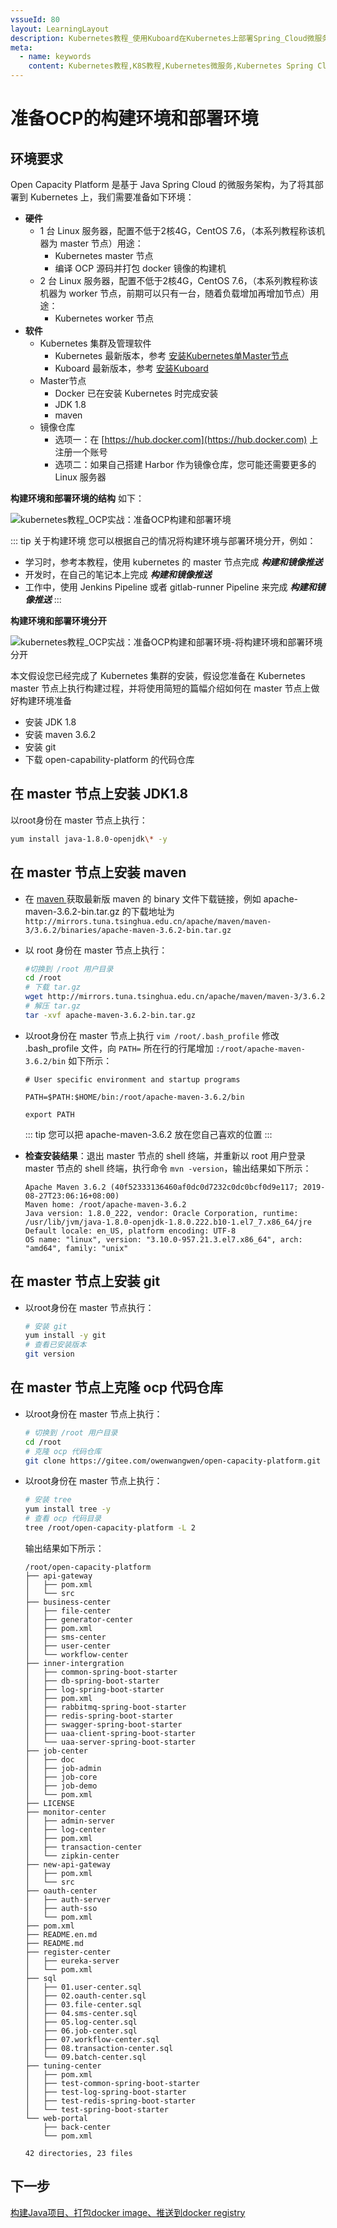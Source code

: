 ```yaml
---
vssueId: 80
layout: LearningLayout
description: Kubernetes教程_使用Kuboard在Kubernetes上部署Spring_Cloud微服务平台OCP_open_capacity_platform微服务能力开放平台_准备构建环境
meta:
  - name: keywords
    content: Kubernetes教程,K8S教程,Kubernetes微服务,Kubernetes Spring Cloud
---
```


# 准备OCP的构建环境和部署环境

<AdSenseTitle/>

## 环境要求

Open Capacity Platform 是基于 Java Spring Cloud 的微服务架构，为了将其部署到 Kubernetes 上，我们需要准备如下环境：

* **硬件**
  * 1 台 Linux 服务器，配置不低于2核4G，CentOS 7.6，（本系列教程称该机器为 master 节点）用途：
    * Kubernetes master 节点
    * 编译 OCP 源码并打包 docker 镜像的构建机
  * 2 台 Linux 服务器，配置不低于2核4G，CentOS 7.6，（本系列教程称该机器为 worker 节点，前期可以只有一台，随着负载增加再增加节点）用途：
    * Kubernetes worker 节点
* **软件**
  * Kubernetes 集群及管理软件
    * Kubernetes 最新版本，参考 [安装Kubernetes单Master节点](/install/install-k8s.html)
    * Kuboard 最新版本，参考 [安装Kuboard](/install/install-kubernetes.html)
  * Master节点
    * Docker 已在安装 Kubernetes 时完成安装
    * JDK 1.8
    * maven
  * 镜像仓库
    * 选项一：在 [https://hub.docker.com](https://hub.docker.com) 上注册一个账号
    * 选项二：如果自己搭建 Harbor 作为镜像仓库，您可能还需要更多的 Linux 服务器

**构建环境和部署环境的结构** 如下：

<p>
  <img src="./prepare.assets/image-20190923143654448.png" alt="kubernetes教程_OCP实战：准备OCP构建和部署环境" style="max-width: 600px;"/>
</p>

::: tip 关于构建环境
您可以根据自己的情况将构建环境与部署环境分开，例如：
* 学习时，参考本教程，使用 kubernetes 的 master 节点完成 ***构建和镜像推送***
* 开发时，在自己的笔记本上完成 ***构建和镜像推送***
* 工作中，使用 Jenkins Pipeline 或者 gitlab-runner Pipeline 来完成 ***构建和镜像推送***
:::

**构建环境和部署环境分开**

  <p>
    <img src="./prepare.assets/image-20190923161110141.png" alt="kubernetes教程_OCP实战：准备OCP构建和部署环境-将构建环境和部署环境分开" style="max-width: 600px;"/>
  </p>

本文假设您已经完成了 Kubernetes 集群的安装，假设您准备在 Kubernetes master 节点上执行构建过程，并将使用简短的篇幅介绍如何在 master 节点上做好构建环境准备
* 安装 JDK 1.8
* 安装 maven 3.6.2
* 安装 git
* 下载 open-capability-platform 的代码仓库

## 在 master 节点上安装 JDK1.8

以root身份在 master 节点上执行：

``` sh
yum install java-1.8.0-openjdk\* -y
```

## 在 master 节点上安装 maven

* 在 [maven ](http://maven.apache.org/download.cgi) 获取最新版 maven 的 binary 文件下载链接，例如 apache-maven-3.6.2-bin.tar.gz 的下载地址为 `http://mirrors.tuna.tsinghua.edu.cn/apache/maven/maven-3/3.6.2/binaries/apache-maven-3.6.2-bin.tar.gz`

* 以 root 身份在 master 节点上执行：
  ```sh
  #切换到 /root 用户目录
  cd /root
  # 下载 tar.gz
  wget http://mirrors.tuna.tsinghua.edu.cn/apache/maven/maven-3/3.6.2/binaries/apache-maven-3.6.2-bin.tar.gz
  # 解压 tar.gz
  tar -xvf apache-maven-3.6.2-bin.tar.gz
  ```
* 以root身份在 master 节点上执行 `vim /root/.bash_profile` 修改 .bash_profile 文件，向 `PATH=` 所在行的行尾增加 `:/root/apache-maven-3.6.2/bin` 如下所示：
  ``` {3}
  # User specific environment and startup programs

  PATH=$PATH:$HOME/bin:/root/apache-maven-3.6.2/bin

  export PATH
  ```
  ::: tip
  您可以把 apache-maven-3.6.2 放在您自己喜欢的位置
  :::

* **检查安装结果**：退出 master 节点的 shell 终端，并重新以 root 用户登录 master 节点的 shell 终端，执行命令 `mvn -version`，输出结果如下所示：
  ```
  Apache Maven 3.6.2 (40f52333136460af0dc0d7232c0dc0bcf0d9e117; 2019-08-27T23:06:16+08:00)
  Maven home: /root/apache-maven-3.6.2
  Java version: 1.8.0_222, vendor: Oracle Corporation, runtime: /usr/lib/jvm/java-1.8.0-openjdk-1.8.0.222.b10-1.el7_7.x86_64/jre
  Default locale: en_US, platform encoding: UTF-8
  OS name: "linux", version: "3.10.0-957.21.3.el7.x86_64", arch: "amd64", family: "unix"
  ```


## 在 master 节点上安装 git

* 以root身份在 master 节点执行：
  ```sh
  # 安装 git
  yum install -y git
  # 查看已安装版本
  git version
  ```

## 在 master 节点上克隆 ocp 代码仓库

* 以root身份在 master 节点上执行：

  ```sh
  # 切换到 /root 用户目录
  cd /root
  # 克隆 ocp 代码仓库
  git clone https://gitee.com/owenwangwen/open-capacity-platform.git
  ```

* 以root身份在 master 节点上执行：

  ```sh
  # 安装 tree
  yum install tree -y
  # 查看 ocp 代码目录
  tree /root/open-capacity-platform -L 2
  ```
  输出结果如下所示：
  ```
  /root/open-capacity-platform
  ├── api-gateway
  │   ├── pom.xml
  │   └── src
  ├── business-center
  │   ├── file-center
  │   ├── generator-center
  │   ├── pom.xml
  │   ├── sms-center
  │   ├── user-center
  │   └── workflow-center
  ├── inner-intergration
  │   ├── common-spring-boot-starter
  │   ├── db-spring-boot-starter
  │   ├── log-spring-boot-starter
  │   ├── pom.xml
  │   ├── rabbitmq-spring-boot-starter
  │   ├── redis-spring-boot-starter
  │   ├── swagger-spring-boot-starter
  │   ├── uaa-client-spring-boot-starter
  │   └── uaa-server-spring-boot-starter
  ├── job-center
  │   ├── doc
  │   ├── job-admin
  │   ├── job-core
  │   ├── job-demo
  │   └── pom.xml
  ├── LICENSE
  ├── monitor-center
  │   ├── admin-server
  │   ├── log-center
  │   ├── pom.xml
  │   ├── transaction-center
  │   └── zipkin-center
  ├── new-api-gateway
  │   ├── pom.xml
  │   └── src
  ├── oauth-center
  │   ├── auth-server
  │   ├── auth-sso
  │   └── pom.xml
  ├── pom.xml
  ├── README.en.md
  ├── README.md
  ├── register-center
  │   ├── eureka-server
  │   └── pom.xml
  ├── sql
  │   ├── 01.user-center.sql
  │   ├── 02.oauth-center.sql
  │   ├── 03.file-center.sql
  │   ├── 04.sms-center.sql
  │   ├── 05.log-center.sql
  │   ├── 06.job-center.sql
  │   ├── 07.workflow-center.sql
  │   ├── 08.transaction-center.sql
  │   └── 09.batch-center.sql
  ├── tuning-center
  │   ├── pom.xml
  │   ├── test-common-spring-boot-starter
  │   ├── test-log-spring-boot-starter
  │   ├── test-redis-spring-boot-starter
  │   └── test-spring-boot-starter
  └── web-portal
      ├── back-center
      └── pom.xml

  42 directories, 23 files
  ```

## 下一步

[构建Java项目、打包docker image、推送到docker registry](./build.html)
